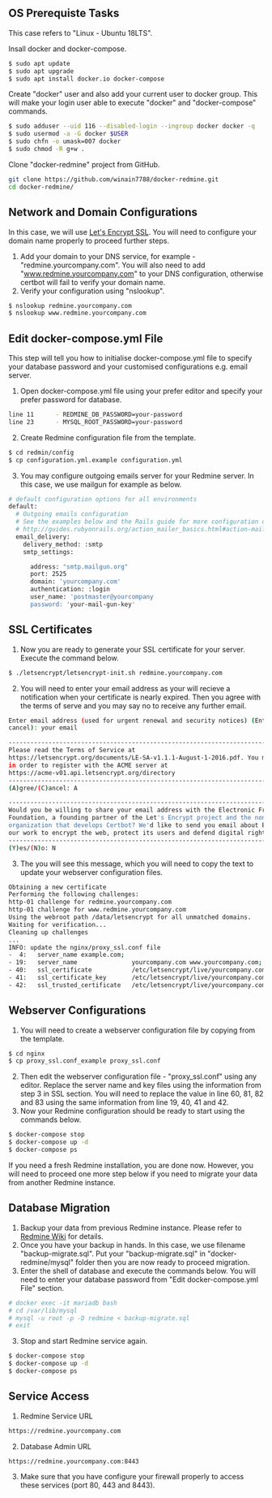 ## OS Prerequiste Tasks
This case refers to "Linux - Ubuntu 18LTS".

Insall docker and docker-compose.
``` bash
$ sudo apt update
$ sudo apt upgrade
$ sudo apt install docker.io docker-compose
```

Create "docker" user and also add your current user to docker group. This will make your login user able to execute "docker" and "docker-compose" commands.
``` bash
$ sudo adduser --uid 116 --disabled-login --ingroup docker docker -q
$ sudo usermod -a -G docker $USER
$ sudo chfn -o umask=007 docker
$ sudo chmod -R g+w .
``` 

Clone "docker-redmine" project from GitHub.
``` bash
git clone https://github.com/winain7788/docker-redmine.git
cd docker-redmine/
```

## Network and Domain Configurations
In this case, we will use [Let's Encrypt SSL](https://letsencrypt.org/getting-started/). You will need to configure your domain name properly to proceed further steps.

1) Add your domain to your DNS service, for example - "redmine.yourcompany.com". You will also need to add "www.redmine.yourcompany.com" to your DNS configuration, otherwise certbot will fail to verify your domain name.
2) Verify your configuration using "nslookup".
``` bash
$ nslookup redmine.yourcompany.com
$ nslookup www.redmine.yourcompany.com
```
## Edit docker-compose.yml File
This step will tell you how to initialise docker-compose.yml file to specify your database password and your customised configurations e.g. email server.
1) Open docker-compose.yml file using your prefer editor and specify your prefer password for database.
``` bash
line 11      - REDMINE_DB_PASSWORD=your-password
line 23      - MYSQL_ROOT_PASSWORD=your-password
```
2) Create Redmine configuration file from the template.
``` bash
$ cd redmin/config
$ cp configuration.yml.example configuration.yml
```
3) You may configure outgoing emails server for your Redmine server. In this case, we use mailgun for example as below.
``` bash
# default configuration options for all environments
default:
  # Outgoing emails configuration
  # See the examples below and the Rails guide for more configuration options:
  # http://guides.rubyonrails.org/action_mailer_basics.html#action-mailer-configuration
  email_delivery:
    delivery_method: :smtp
    smtp_settings:

      address: "smtp.mailgun.org"
      port: 2525
      domain: 'yourcompany.com'
      authentication: :login
      user_name: 'postmaster@yourcompany
      password: 'your-mail-gun-key'
```

## SSL Certificates
1) Now you are ready to generate your SSL certificate for your server. Execute the command below.
``` bash
$ ./letsencrypt/letsencrypt-init.sh redmine.yourcompany.com
```
2) You will need to enter your email address as your will recieve a notification when your certificate is nearly expired. Then you agree with the terms of serve and you may say no to receive any further email.
``` bash
Enter email address (used for urgent renewal and security notices) (Enter 'c' to
cancel): your email

-------------------------------------------------------------------------------
Please read the Terms of Service at
https://letsencrypt.org/documents/LE-SA-v1.1.1-August-1-2016.pdf. You must agree
in order to register with the ACME server at
https://acme-v01.api.letsencrypt.org/directory
-------------------------------------------------------------------------------
(A)gree/(C)ancel: A

-------------------------------------------------------------------------------
Would you be willing to share your email address with the Electronic Frontier
Foundation, a founding partner of the Let's Encrypt project and the non-profit
organization that develops Certbot? We'd like to send you email about EFF and
our work to encrypt the web, protect its users and defend digital rights.
-------------------------------------------------------------------------------
(Y)es/(N)o: N
```
3) The you will see this message, which you will need to copy the text to update your webserver configuration files.
``` bash
Obtaining a new certificate
Performing the following challenges:
http-01 challenge for redmine.yourcompany.com
http-01 challenge for www.redmine.yourcompany.com
Using the webroot path /data/letsencrypt for all unmatched domains.
Waiting for verification...
Cleaning up challenges
...
INFO: update the nginx/proxy_ssl.conf file
-  4:   server_name example.com;
- 19:   server_name               yourcompany.com www.yourcompany.com;
- 40:   ssl_certificate           /etc/letsencrypt/live/yourcompany.com/fullchain.pem;
- 41:   ssl_certificate_key       /etc/letsencrypt/live/yourcompany.com/privkey.pem;
- 42:   ssl_trusted_certificate   /etc/letsencrypt/live/yourcompany.com/chain.pem;
```

## Webserver Configurations
1) You will need to create a webserver configuration file by copying from the template.
``` bash
$ cd nginx
$ cp proxy_ssl.conf_example proxy_ssl.conf
```
2) Then edit the webserver configuration file - "proxy_ssl.conf" using any editor. Replace the server name and key files using the information from step 3 in SSL section. You will need to replace the value in line 60, 81, 82 and 83 using the same information from line 19, 40, 41 and 42.
3) Now your Redmine configuration should be ready to start using the commands below.
``` bash
$ docker-compose stop
$ docker-compose up -d
$ docker-compose ps
```
If you need a fresh Redmine installation, you are done now. However, you will need to proceed one more step below if you need to migrate your data from another Redmine instance.

## Database Migration
1) Backup your data from previous Redmine instance. Please refer to [Redmine Wiki](https://www.redmine.org/projects/redmine/wiki/RedmineBackupRestore) for details.
2) Once you have your backup in hands. In this case, we use filename  "backup-migrate.sql". Put your "backup-migrate.sql" in "docker-redmine/mysql" folder then you are now ready to proceed migration.
3) Enter the shell of database and execute the commands below. You will need to enter your database password from "Edit docker-compose.yml File" section.
``` bash
# docker exec -it mariadb bash
# cd /var/lib/mysql
# mysql -u root -p -D redmine < backup-migrate.sql
# exit
``` 
3) Stop and start Redmine service again.
``` bash
$ docker-compose stop
$ docker-compose up -d
$ docker-compose ps
```

## Service Access
1) Redmine Service URL
``` bash
https://redmine.yourcompany.com
```
2) Database Admin URL
``` bash
https://redmine.yourcompany.com:8443
```
3) Make sure that you have configure your firewall properly to access these services (port 80, 443 and 8443).

